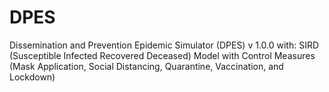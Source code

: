 # DPES
Dissemination and Prevention Epidemic Simulator (DPES) v 1.0.0 with: SIRD (Susceptible Infected Recovered Deceased) Model with Control Measures (Mask Application, Social Distancing, Quarantine, Vaccination, and Lockdown)
